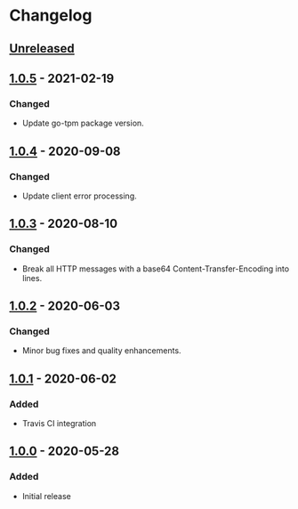 # Changelog

## [Unreleased]

## [1.0.5] - 2021-02-19
### Changed
- Update go-tpm package version.

## [1.0.4] - 2020-09-08
### Changed
- Update client error processing.

## [1.0.3] - 2020-08-10
### Changed
- Break all HTTP messages with a base64 Content-Transfer-Encoding into lines.

## [1.0.2] - 2020-06-03
### Changed
- Minor bug fixes and quality enhancements.

## [1.0.1] - 2020-06-02
### Added
- Travis CI integration

## [1.0.0] - 2020-05-28
### Added
- Initial release

[Unreleased]: https://github.com/globalsign/est/compare/v1.0.5...HEAD
[1.0.5]: https://github.com/globalsign/est/compare/v1.0.4...v1.0.5
[1.0.4]: https://github.com/globalsign/est/compare/v1.0.3...v1.0.4
[1.0.3]: https://github.com/globalsign/est/compare/v1.0.2...v1.0.3
[1.0.2]: https://github.com/globalsign/est/compare/v1.0.1...v1.0.2
[1.0.1]: https://github.com/globalsign/est/compare/v1.0.0...v1.0.1
[1.0.0]: https://github.com/globalsign/est/releases/tag/v1.0.0
